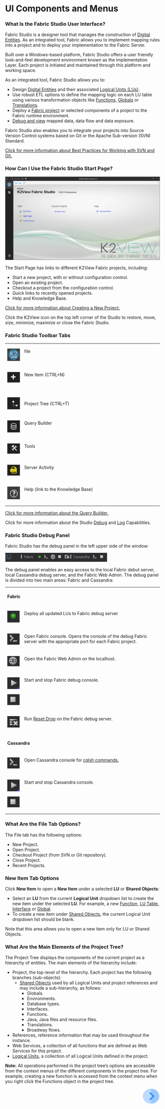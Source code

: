 # UI Components and Menus

### What Is the Fabric Studio User Interface?
Fabric Studio is a designer tool that manages the construction of [Digital Entities](/articles/01_fabric_overview/02_fabric_glossary.md#digital-entity). As an integrated tool, Fabric allows you to implement mapping rules into a project and to deploy your implementation to the Fabric Server.

Built over a Windows-based platform, Fabric Studio offers a user friendly look-and-feel development environment known as the Implementation Layer. Each project is initiated and maintained through this platform and working space. 

As an integrated tool, Fabric Studio allows you to:
* Design [Digital Entities](/articles/01_fabric_overview/02_fabric_glossary.md#digital-entity) and their associated [Logical Units (LUs)](/articles/03_logical_units/01_LU_overview.md).
* Use robust ETL options to define the mapping logic on each LU table using various transformation objects like [Functions](/articles/07_table_population/08_project_functions.md), [Globals](/articles/08_globals/01_globals_overview.md) or [Translations](/articles/09_translations/01_translations_overview_and_use_cases.md).
* Deploy a [Fabric project](/articles/04_fabric_studio/05_creating_a_new_project.md) or selected components of a project to the Fabric runtime environment. 
* [Debug and view](/articles/13_LUDB_viewer_and_studio_debug_capabilities/01_data_viewer.md) mapped data, data flow and data exposure. 

Fabric Studio also enables you to integrate your projects into Source Version Control systems based on Git or the Apache Sub-version (SVN) Standard.

[Click for more information about Best Practices for Working with SVN and Git.](/articles/04_fabric_studio/07_best_practices_for_working_with_GIT_and_SVN.md)

### How Can I Use the Fabric Studio Start Page?

![image](/articles/04_fabric_studio/images/04_01_01_start_a_page.png)

The Start Page has links to different K2View Fabric projects, including: 
* Start a new project, with or without configuration control. 
* Open an existing project.
* Checkout a project from the configuration control.
* Quick links to recently opened projects. 
* Help and Knowledge Base. 

[Click for more information about Creating a New Project.](/articles/04_fabric_studio/05_creating_a_new_project.md)

Click the K2View icon on the top left corner of the Studio to restore, move, size, minimize, maximize or close the Fabric Studio.

### Fabric Studio Toolbar Tabs

<table>
<tbody>
<tr>
 <td width="60pxl" valign="top"><p><img src="/articles/04_fabric_studio/images/04_01_02_icon1.png" alt="" /></p></td>
<td width="600pxl" valign="top">
<p>file</p>
</td>
</tr>
<tr>
<td width="60pxl" valign="top"><p><img src="/articles/04_fabric_studio/images/04_01_02_icon2.png" alt="" /></p></td>
<td width="600pxl" valign="top">
<p>New Item (CTRL+N)</p>
<p>&nbsp;</p>
</td>
</tr>
<tr>
<td width="60pxl" valign="top"><p><img src="/articles/04_fabric_studio/images/04_01_02_icon3.png" alt="" /></p></td>
<td width="600pxl" valign-"top">
<p>Project Tree (CTRL+T)</p>
</td>
</tr>
<tr>
<td width="60pxl" valign="top"><p><img src="/articles/04_fabric_studio/images/04_01_02_icon4.png" alt="" /></p></td>
<td width="600pxl" valign="top">
<p>Query Builder</p>
</td>
</tr>
<tr>
<td width="60pxl" valign="top"><p><img src="/articles/04_fabric_studio/images/04_01_02_icon5.png" alt="" /></p></td>
<td width="600pxl" valign="top">
<p>Tools</p>
</td>
</tr>
<tr>
<td width="60pxl" valign="top"><p><img src="/articles/04_fabric_studio/images/04_01_02_icon6.png" alt="" /></p></td>
<td width="600pxl" valign="top">
<p>Server Activity</p>
</td>
</tr>
<tr>
<td width="60pxl" valign="top"><p><img src="/articles/04_fabric_studio/images/04_01_02_icon7.png" alt="" /></p></td>
<td width="600pxl" valign="top">
<p>Help (link to the Knowledge Base)</p>
</td>
</tr>
</tbody>
</table>



[Click for more information about the Query Builder.](/articles/11_query_builder/01_query_builder_overview.md#query-builder-overview)

Click for more information about the Studio [Debug](/articles/13_LUDB_viewer_and_studio_debug_capabilities/03_debug_table_population.md) and [Log](/articles/13_LUDB_viewer_and_studio_debug_capabilities/02_fabric_studio_log_files.md) Capabilities.

### Fabric Studio Debug Panel

Fabric Studio has the debug panel in the left upper side of the window:

![debug toolbar](images/fabric_studio_debug_panel.png)

 The debug panel enables an easy access to the local Fabric debut server, local Cassandra debug server, and the Fabric Web Admin. The debug panel is divided into two main areas: Fabric and Cassandra:

<table>
<tbody>
<tr>
<td colspan="2" width="660pxl">
<p><h4>Fabric</p>
</td>
</tr>    
<tr>
<td width="60pxl" valign="top"><p>
    <img src="images/deploy_LUs_to_debug_server.png" alt="" /></p></td>
<td width="600pxl" valign="top">
<p>Deploy all updated LUs to Fabric debug server</p>
</td>
</tr>
<tr>
<td width="60pxl" valign="top"><p>
    <img src="images/open_debug_server_or_cassandra.png" alt="" /></p></td>
<td width="600pxl" valign="top">
<p>Open Fabric console. Opens the console of the debug Fabric server with the appropriate port for each Fabric project.</p>
</td>
</tr>
<tr>
<td width="60pxl" valign="top"><p>
    <img src="images/open_web_admin.png" alt="" /></p></td>
<td width="600pxl" valign="top">
<p>Open the Fabric Web Admin on the localhost.</p>
</td>
</tr>
<tr>
<td width="60pxl" valign="top">
<p><img src="images/start_fabric.png" alt="" /></p>
<p><img src="images/stop_cassandra_or_fabric.png" alt="" /></p>
</td>
<td width="600pxl" valign="top">
<p>Start and stop Fabric debug console.</p>
</td>
</tr>
<tr>
<td width="60pxl" valign="top"><p>
    <img src="images/run_reset_drop.png" alt="" /></p></td>
<td width="600pxl" valign="top">
<p>Run <a href="/articles/02_fabric_architecture/03_fabric_basics_getting_started.md#reset-fabric">Reset Drop</a> on the Fabric debug server.</p>
</td>
</tr>
<tr>
<td colspan="2" width="660pxl">
<p><h4>Cassandra</p>
</td>
</tr>    
<tr>    
<tr>
<td width="60pxl" valign="top"><p>
    <img src="images/open_debug_server_or_cassandra.png" alt="" /></p></td>
<td width="600pxl" valign="top">
<p>Open Cassandra console for <a href="/articles/02_fabric_architecture/07_cassandra_basic_commands.md#cassandra-useful-commands">cqlsh commands.</a></p>
</td>
<tr>
<td width="60pxl" valign="top">
<p><img src="images/start_fabric.png" alt="" /></p>
<p><img src="images/stop_cassandra_or_fabric.png" alt="" /></p>
</td>
<td width="600pxl" valign="top">
<p>Start and stop Cassandra console.</p>
</td>
</tr>    
</tr>
</tbody>
</table>

### What Are the File Tab Options?

The File tab has the following options:
* New Project. 
* Open Project. 
* Checkout Project (from SVN or Git repository). 
* Close Project. 
* Recent Projects.

### New Item Tab Options
Click **New Item** to open a **New Item** under a selected **LU** or **Shared Objects**:
* Select an **LU** from the current **Logical Unit** dropdown list to create the new item under the selected **LU**. For example, a new [Function](/articles/07_table_population/09_creating_an_LUDB_function.md), [LU Table,](/articles/06_LU_tables/01_LU_tables_overview.md) [Interface](/articles/05_DB_interfaces/01_interfaces_overview.md) or [Global](/articles/08_globals/01_globals_overview.md).
* To create a new item under [Shared Objects](/articles/04_fabric_studio/12_shared_objects.md), the current Logical Unit dropdown list should be blank.

Note that this area allows you to open a new item only for LU or Shared Objects. 

### What Are the Main Elements of the Project Tree? 
The Project Tree displays the components of the current project as a hierarchy of entities. The main elements of the hierarchy include:
* Project, the top-level of the hierarchy. Each project has the following branches (sub-objects): 
  * [Shared Objects](/articles/04_fabric_studio/12_shared_objects.md) used by all Logical Units and project references and may include a sub-hierarchy, as follows:
    * Globals. 
    * Environments. 
    * Database types. 
    * Interfaces. 
    * Functions.
    * Java, Java files and resource files. 
    * Translations. 
    * Broadway flows. 
* References, reference information that may be used throughout the instance. 
* Web Services, a collection of all functions that are defined as Web Services for this project.
* [Logical Units](/articles/03_logical_units/01_LU_overview.md), a collection of all Logical Units defined in the project.

**Note:** All operations performed in the project tree’s options are accessible from the context menus of the different components in the project tree. For example, creating a new function is accessed from the context menu when you right click the Functions object in the project tree.

[<img align="right" width="60" height="54" src="/articles/images/Next.png">](/articles/04_fabric_studio/02_window_tab_context_menu.md)





